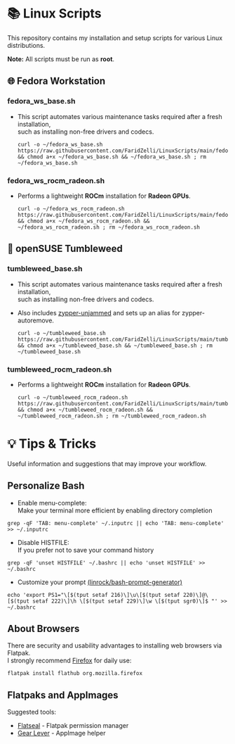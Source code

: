 # 📚️ Linux Scripts
This repository contains my installation and setup scripts for various Linux distributions.
   
**Note:** All scripts must be run as **root**.
   
## 🌐 Fedora Workstation
   
### fedora_ws_base.sh
- This script automates various maintenance tasks required after a fresh installation,   
  such as installing non-free drivers and codecs.
   
  ```
  curl -o ~/fedora_ws_base.sh https://raw.githubusercontent.com/FaridZelli/LinuxScripts/main/fedora_ws_base.sh && chmod a+x ~/fedora_ws_base.sh && ~/fedora_ws_base.sh ; rm ~/fedora_ws_base.sh
  ```
   
### fedora_ws_rocm_radeon.sh
- Performs a lightweight **ROCm** installation for **Radeon GPUs**.
   
  ```
  curl -o ~/fedora_ws_rocm_radeon.sh https://raw.githubusercontent.com/FaridZelli/LinuxScripts/main/fedora_ws_rocm_radeon.sh && chmod a+x ~/fedora_ws_rocm_radeon.sh && ~/fedora_ws_rocm_radeon.sh ; rm ~/fedora_ws_rocm_radeon.sh
  ```
   
## 🦎 openSUSE Tumbleweed
   
### tumbleweed_base.sh
- This script automates various maintenance tasks required after a fresh installation,   
  such as installing non-free drivers and codecs.   
- Also includes [zypper-unjammed](https://github.com/makesourcenotcode/zypper-unjammed) and sets up an alias for zypper-autoremove.
   
  ```
  curl -o ~/tumbleweed_base.sh https://raw.githubusercontent.com/FaridZelli/LinuxScripts/main/tumbleweed_base.sh && chmod a+x ~/tumbleweed_base.sh && ~/tumbleweed_base.sh ; rm ~/tumbleweed_base.sh
  ```
   
### tumbleweed_rocm_radeon.sh
- Performs a lightweight **ROCm** installation for **Radeon GPUs**.
   
  ```
  curl -o ~/tumbleweed_rocm_radeon.sh https://raw.githubusercontent.com/FaridZelli/LinuxScripts/main/tumbleweed_rocm_radeon.sh && chmod a+x ~/tumbleweed_rocm_radeon.sh && ~/tumbleweed_rocm_radeon.sh ; rm ~/tumbleweed_rocm_radeon.sh
  ```
   
# 💡 Tips & Tricks
Useful information and suggestions that may improve your workflow.
   
## Personalize Bash
- Enable menu-complete:   
Make your terminal more efficient by enabling directory completion
```
grep -qF 'TAB: menu-complete' ~/.inputrc || echo 'TAB: menu-complete' >> ~/.inputrc
```
- Disable HISTFILE:   
If you prefer not to save your command history
```
grep -qF 'unset HISTFILE' ~/.bashrc || echo 'unset HISTFILE' >> ~/.bashrc
```
- Customize your prompt [(linrock/bash-prompt-generator)](https://github.com/linrock/bash-prompt-generator)
```
echo 'export PS1="\[$(tput setaf 216)\]\u\[$(tput setaf 220)\]@\[$(tput setaf 222)\]\h \[$(tput setaf 229)\]\w \[$(tput sgr0)\]$ "' >> ~/.bashrc
```
## About Browsers
There are security and usability advantages to installing web browsers via Flatpak.   
I strongly recommend [Firefox](https://flathub.org/apps/org.mozilla.firefox) for daily use:
```
flatpak install flathub org.mozilla.firefox
```
## Flatpaks and AppImages
Suggested tools:
- [Flatseal](https://flathub.org/apps/com.github.tchx84.Flatseal) - Flatpak permission manager
- [Gear Lever](https://flathub.org/apps/it.mijorus.gearlever) - AppImage helper
